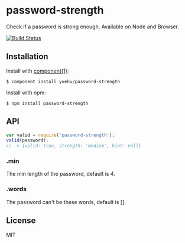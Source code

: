 # password-strength

Check if a password is strong enough. Available on Node and Browser.

[![Build Status](https://travis-ci.org/yuehu/password-strength.png?branch=master)](https://travis-ci.org/yuehu/password-strength)

## Installation

Install with [component(1)](http://component.io):

    $ component install yuehu/password-strength

Install with npm:

    $ npm install password-strength

## API

```js
var valid = require('password-strength');
valid(password);
// -> {valid: true, strength: 'medium', hint: null}
```

### .min

The min length of the password, default is 4.

### .words

The password can't be these words, default is [].

## License

MIT
